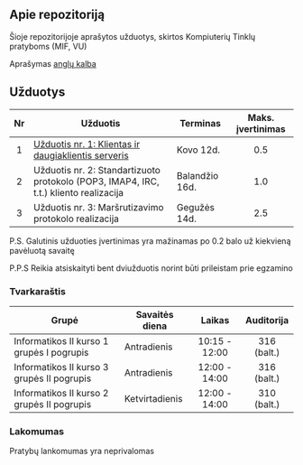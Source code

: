 ## Apie repozitoriją

Šioje repozitorijoje aprašytos užduotys, skirtos Kompiuterių Tinklų pratyboms (MIF, VU)

Aprašymas [anglų kalba](README.en.md)

## Užduotys

|Nr | Užduotis                                                                           | Terminas     | Maks. įvertinimas |
|:-:|------------------------------------------------------------------------------------|--------------|:-----------------:|
|1  |[Užduotis nr. 1: Klientas ir daugiaklientis serveris](/assignment-1)                |Kovo 12d.     |0.5                |
|2  |Užduotis nr. 2: Standartizuoto protokolo (POP3, IMAP4, IRC, t.t.) kliento realizacija   |Balandžio 16d.|1.0                |
|3  |Užduotis nr. 3: Maršrutizavimo protokolo realizacija                                    |Gegužės 14d.  |2.5                |
P.S. Galutinis užduoties įvertinimas yra mažinamas po 0.2 balo už kiekvieną pavėluotą savaitę

P.P.S Reikia atsiskaityti bent dviužduotis norint būti prileistam prie egzamino

### Tvarkaraštis

|Grupė                                      |Savaitės diena  |Laikas        |Auditorija  |
|-------------------------------------------|----------------|:------------:|:----------:|
|Informatikos II kurso 1 grupės I pogrupis  | Antradienis    |10:15 - 12:00 |316 (balt.) |
|Informatikos II kurso 3 grupės II pogrupis | Antradienis    |12:00 - 14:00 |316 (balt.) | 
|Informatikos II kurso 2 grupės II pogrupis | Ketvirtadienis |12:00 - 14:00 |310 (balt.) |

### Lakomumas 
Pratybų lankomumas yra neprivalomas